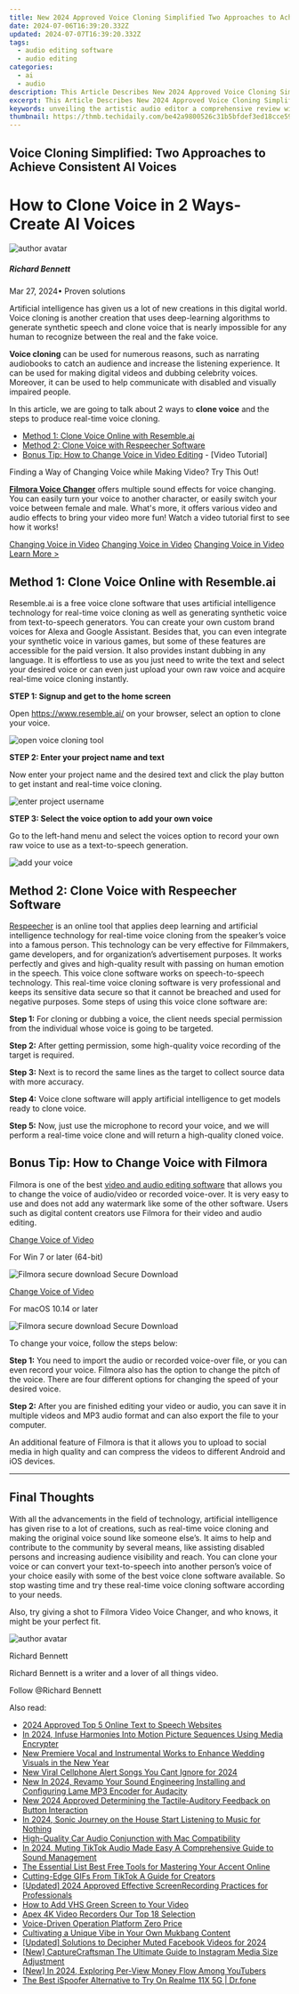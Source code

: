```yaml
---
title: New 2024 Approved Voice Cloning Simplified Two Approaches to Achieve Consistent AI Voices
date: 2024-07-06T16:39:20.332Z
updated: 2024-07-07T16:39:20.332Z
tags: 
  - audio editing software
  - audio editing
categories: 
  - ai
  - audio
description: This Article Describes New 2024 Approved Voice Cloning Simplified Two Approaches to Achieve Consistent AI Voices
excerpt: This Article Describes New 2024 Approved Voice Cloning Simplified Two Approaches to Achieve Consistent AI Voices
keywords: unveiling the artistic audio editor a comprehensive review with pros cons and alternatives 2024 edition,mastering mic sounds a comprehensive approach to eliminating ambient audio distractions,the path to a new sonic presence innovative approaches to vocal adaptation,voice cloning simplified two approaches to achieve consistent ai voices,proving ground the six finest voice alteration applications on chromebooks to test out photoshopprox,the smartest way to improve phone voices on android a list of the best 7 editing apps,mp3 speech to text conversion explained 3 streamlined online approaches 2023 edition
thumbnail: https://thmb.techidaily.com/be42a9800526c31b5bfdef3ed18cce59bd7b3192524b647f6f87b51df7e044d8.png
---
```


## Voice Cloning Simplified: Two Approaches to Achieve Consistent AI Voices

# How to Clone Voice in 2 Ways-Create AI Voices

![author avatar](https://images.wondershare.com/filmora/article-images/richard-bennett.jpg)

##### Richard Bennett

 Mar 27, 2024• Proven solutions

Artificial intelligence has given us a lot of new creations in this digital world. Voice cloning is another creation that uses deep-learning algorithms to generate synthetic speech and clone voice that is nearly impossible for any human to recognize between the real and the fake voice.

**Voice cloning** can be used for numerous reasons, such as narrating audiobooks to catch an audience and increase the listening experience. It can be used for making digital videos and dubbing celebrity voices. Moreover, it can be used to help communicate with disabled and visually impaired people.

In this article, we are going to talk about 2 ways to **clone voice** and the steps to produce real-time voice cloning.

* [Method 1: Clone Voice Online with Resemble.ai](#part1)
* [Method 2: Clone Voice with Respeecher Software](#part2)
* [Bonus Tip: How to Change Voice in Video Editing](#bonus) \- \[Video Tutorial\]

Finding a Way of Changing Voice while Making Video? Try This Out!

[**Filmora Voice Changer**](https://tools.techidaily.com/wondershare/filmora/download/) offers multiple sound effects for voice changing. You can easily turn your voice to another character, or easily switch your voice between female and male. What's more, it offers various video and audio effects to bring your video more fun! Watch a video tutorial first to see how it works!

[Changing Voice in Video](https://tools.techidaily.com/wondershare/filmora/download/) [Changing Voice in Video](https://tools.techidaily.com/wondershare/filmora/download/) [Changing Voice in Video](https://tools.techidaily.com/wondershare/filmora/download/) [Learn More >](https://tools.techidaily.com/wondershare/filmora/download/)

## Method 1: Clone Voice Online with Resemble.ai

Resemble.ai is a free voice clone software that uses artificial intelligence technology for real-time voice cloning as well as generating synthetic voice from text-to-speech generators. You can create your own custom brand voices for Alexa and Google Assistant. Besides that, you can even integrate your synthetic voice in various games, but some of these features are accessible for the paid version. It also provides instant dubbing in any language. It is effortless to use as you just need to write the text and select your desired voice or can even just upload your own raw voice and acquire real-time voice cloning instantly.

**STEP 1: Signup and get to the home screen**

Open <https://www.resemble.ai/> on your browser, select an option to clone your voice.

![open voice cloning tool](https://images.wondershare.com/filmora/article-images/1-open-voice-cloning-tool.jpg)

**STEP 2: Enter your project name and text**

Now enter your project name and the desired text and click the play button to get instant and real-time voice cloning.

![enter project username](https://images.wondershare.com/filmora/article-images/2-enter-project-username.jpg)

**STEP 3: Select the voice option to add your own voice**

Go to the left-hand menu and select the voices option to record your own raw voice to use as a text-to-speech generation.

![add your voice](https://images.wondershare.com/filmora/article-images/3-add-your-voice.jpg)

## Method 2: Clone Voice with Respeecher Software

[Respeecher](https://www.respeecher.com/) is an online tool that applies deep learning and artificial intelligence technology for real-time voice cloning from the speaker’s voice into a famous person. This technology can be very effective for Filmmakers, game developers, and for organization’s advertisement purposes. It works perfectly and gives and high-quality result with passing on human emotion in the speech. This voice clone software works on speech-to-speech technology. This real-time voice cloning software is very professional and keeps its sensitive data secure so that it cannot be breached and used for negative purposes. Some steps of using this voice clone software are:

**Step 1:** For cloning or dubbing a voice, the client needs special permission from the individual whose voice is going to be targeted.

**Step 2:** After getting permission, some high-quality voice recording of the target is required.

**Step 3:** Next is to record the same lines as the target to collect source data with more accuracy.

**Step 4:** Voice clone software will apply artificial intelligence to get models ready to clone voice.

**Step 5:** Now, just use the microphone to record your voice, and we will perform a real-time voice clone and will return a high-quality cloned voice.

## Bonus Tip: How to Change Voice with Filmora

Filmora is one of the best [video and audio editing software](https://tools.techidaily.com/wondershare/filmora/download/) that allows you to change the voice of audio/video or recorded voice-over. It is very easy to use and does not add any watermark like some of the other software. Users such as digital content creators use Filmora for their video and audio editing.

[Change Voice of Video](https://tools.techidaily.com/wondershare/filmora/download/)

For Win 7 or later (64-bit)

![Filmora secure download](https://images.wondershare.com/filmora/images/store/secure.png) Secure Download

[Change Voice of Video](https://tools.techidaily.com/wondershare/filmora/download/)

For macOS 10.14 or later

![Filmora secure download](https://images.wondershare.com/filmora/images/store/secure.png) Secure Download

To change your voice, follow the steps below:

**Step 1:** You need to import the audio or recorded voice-over file, or you can even record your voice. Filmora also has the option to change the pitch of the voice. There are four different options for changing the speed of your desired voice.

**Step 2:** After you are finished editing your video or audio, you can save it in multiple videos and MP3 audio format and can also export the file to your computer.

An additional feature of Filmora is that it allows you to upload to social media in high quality and can compress the videos to different Android and iOS devices.

---

## Final Thoughts

With all the advancements in the field of technology, artificial intelligence has given rise to a lot of creations, such as real-time voice cloning and making the original voice sound like someone else’s. It aims to help and contribute to the community by several means, like assisting disabled persons and increasing audience visibility and reach. You can clone your voice or can convert your text-to-speech into another person’s voice of your choice easily with some of the best voice clone software available. So stop wasting time and try these real-time voice cloning software according to your needs.

Also, try giving a shot to Filmora Video Voice Changer, and who knows, it might be your perfect fit.

![author avatar](https://images.wondershare.com/filmora/article-images/richard-bennett.jpg)

Richard Bennett

Richard Bennett is a writer and a lover of all things video.

Follow @Richard Bennett

<span class="atpl-alsoreadstyle">Also read:</span>
<div><ul>
<li><a href="https://sound-tweaking.techidaily.com/2024-approved-top-5-online-text-to-speech-websites/"><u>2024 Approved Top 5 Online Text to Speech Websites</u></a></li>
<li><a href="https://sound-tweaking.techidaily.com/in-2024-infuse-harmonies-into-motion-picture-sequences-using-media-encrypter/"><u>In 2024, Infuse Harmonies Into Motion Picture Sequences Using Media Encrypter</u></a></li>
<li><a href="https://sound-tweaking.techidaily.com/new-premiere-vocal-and-instrumental-works-to-enhance-wedding-visuals-in-the-new-year/"><u>New Premiere Vocal and Instrumental Works to Enhance Wedding Visuals in the New Year</u></a></li>
<li><a href="https://sound-tweaking.techidaily.com/new-viral-cellphone-alert-songs-you-cant-ignore-for-2024/"><u>New Viral Cellphone Alert Songs You Cant Ignore for 2024</u></a></li>
<li><a href="https://sound-tweaking.techidaily.com/new-in-2024-revamp-your-sound-engineering-installing-and-configuring-lame-mp3-encoder-for-audacity/"><u>New In 2024, Revamp Your Sound Engineering Installing and Configuring Lame MP3 Encoder for Audacity</u></a></li>
<li><a href="https://sound-tweaking.techidaily.com/new-2024-approved-determining-the-tactile-auditory-feedback-on-button-interaction/"><u>New 2024 Approved Determining the Tactile-Auditory Feedback on Button Interaction</u></a></li>
<li><a href="https://sound-tweaking.techidaily.com/in-2024-sonic-journey-on-the-house-start-listening-to-music-for-nothing/"><u>In 2024, Sonic Journey on the House Start Listening to Music for Nothing</u></a></li>
<li><a href="https://sound-tweaking.techidaily.com/high-quality-car-audio-conjunction-with-mac-compatibility/"><u>High-Quality Car Audio Conjunction with Mac Compatibility</u></a></li>
<li><a href="https://sound-tweaking.techidaily.com/in-2024-muting-tiktok-audio-made-easy-a-comprehensive-guide-to-sound-management/"><u>In 2024, Muting TikTok Audio Made Easy A Comprehensive Guide to Sound Management</u></a></li>
<li><a href="https://sound-tweaking.techidaily.com/the-essential-list-best-free-tools-for-mastering-your-accent-online/"><u>The Essential List Best Free Tools for Mastering Your Accent Online</u></a></li>
<li><a href="https://tiktok-clips.techidaily.com/cutting-edge-gifs-from-tiktok-a-guide-for-creators/"><u>Cutting-Edge GIFs From TikTok  A Guide for Creators</u></a></li>
<li><a href="https://video-screen-grab.techidaily.com/updated-2024-approved-effective-screenrecording-practices-for-professionals/"><u>[Updated] 2024 Approved  Effective ScreenRecording Practices for Professionals</u></a></li>
<li><a href="https://ai-editing-video.techidaily.com/how-to-add-vhs-green-screen-to-your-video/"><u>How to Add VHS Green Screen to Your Video</u></a></li>
<li><a href="https://extra-resources.techidaily.com/apex-4k-video-recorders-our-top-18-selection/"><u>Apex 4K Video Recorders  Our Top 18 Selection</u></a></li>
<li><a href="https://extra-hints.techidaily.com/voice-driven-operation-platform-zero-price/"><u>Voice-Driven Operation Platform  Zero Price</u></a></li>
<li><a href="https://youtube-videos.techidaily.com/cultivating-a-unique-vibe-in-your-own-mukbang-content/"><u>Cultivating a Unique Vibe in Your Own Mukbang Content</u></a></li>
<li><a href="https://facebook-clips.techidaily.com/updated-solutions-to-decipher-muted-facebook-videos-for-2024/"><u>[Updated] Solutions to Decipher Muted Facebook Videos for 2024</u></a></li>
<li><a href="https://instagram-video-files.techidaily.com/new-capturecraftsman-the-ultimate-guide-to-instagram-media-size-adjustment/"><u>[New] CaptureCraftsman  The Ultimate Guide to Instagram Media Size Adjustment</u></a></li>
<li><a href="https://facebook-video-share.techidaily.com/new-in-2024-exploring-per-view-money-flow-among-youtubers/"><u>[New] In 2024, Exploring Per-View Money Flow Among YouTubers</u></a></li>
<li><a href="https://pokemon-go-android.techidaily.com/the-best-ispoofer-alternative-to-try-on-realme-11x-5g-drfone-by-drfone-virtual-android/"><u>The Best iSpoofer Alternative to Try On Realme 11X 5G | Dr.fone</u></a></li>
</ul></div>

<ins class="adsbygoogle"
      style="display:block"
      data-ad-client="ca-pub-7571918770474297"
      data-ad-slot="8358498916"
      data-ad-format="auto"
      data-full-width-responsive="true"></ins>
